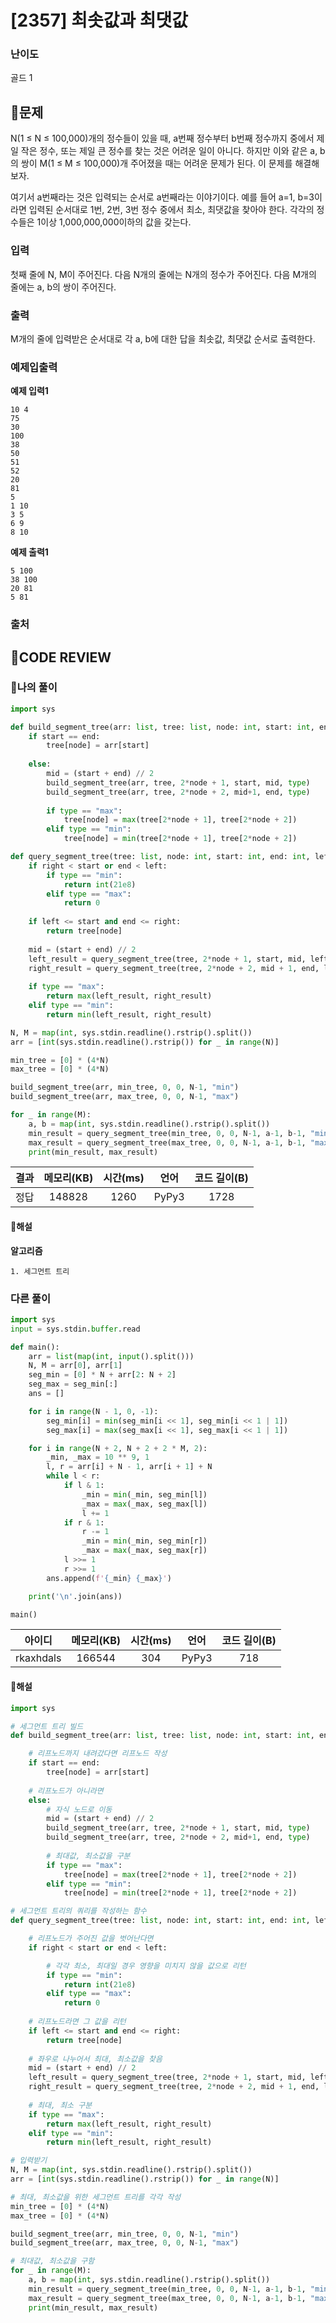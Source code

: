 # [2357] 최솟값과 최댓값

### **난이도**
골드 1
## **📝문제**
N(1 ≤ N ≤ 100,000)개의 정수들이 있을 때, a번째 정수부터 b번째 정수까지 중에서 제일 작은 정수, 또는 제일 큰 정수를 찾는 것은 어려운 일이 아니다. 하지만 이와 같은 a, b의 쌍이 M(1 ≤ M ≤ 100,000)개 주어졌을 때는 어려운 문제가 된다. 이 문제를 해결해 보자.

여기서 a번째라는 것은 입력되는 순서로 a번째라는 이야기이다. 예를 들어 a=1, b=3이라면 입력된 순서대로 1번, 2번, 3번 정수 중에서 최소, 최댓값을 찾아야 한다. 각각의 정수들은 1이상 1,000,000,000이하의 값을 갖는다.
### **입력**
첫째 줄에 N, M이 주어진다. 다음 N개의 줄에는 N개의 정수가 주어진다. 다음 M개의 줄에는 a, b의 쌍이 주어진다.
### **출력**
M개의 줄에 입력받은 순서대로 각 a, b에 대한 답을 최솟값, 최댓값 순서로 출력한다.
### **예제입출력**

**예제 입력1**

```
10 4
75
30
100
38
50
51
52
20
81
5
1 10
3 5
6 9
8 10
```

**예제 출력1**

```
5 100
38 100
20 81
5 81
```

### **출처**

## **🧐CODE REVIEW**

### **🧾나의 풀이**

```python
import sys

def build_segment_tree(arr: list, tree: list, node: int, start: int, end: int, type: str):
    if start == end:
        tree[node] = arr[start]
    
    else:
        mid = (start + end) // 2
        build_segment_tree(arr, tree, 2*node + 1, start, mid, type)
        build_segment_tree(arr, tree, 2*node + 2, mid+1, end, type)
        
        if type == "max":
            tree[node] = max(tree[2*node + 1], tree[2*node + 2])
        elif type == "min":
            tree[node] = min(tree[2*node + 1], tree[2*node + 2])

def query_segment_tree(tree: list, node: int, start: int, end: int, left: int, right: int, type: str):
    if right < start or end < left:
        if type == "min":
            return int(21e8)
        elif type == "max":
            return 0
    
    if left <= start and end <= right:
        return tree[node]
    
    mid = (start + end) // 2
    left_result = query_segment_tree(tree, 2*node + 1, start, mid, left, right, type)
    right_result = query_segment_tree(tree, 2*node + 2, mid + 1, end, left, right, type)
    
    if type == "max":
        return max(left_result, right_result)
    elif type == "min":
        return min(left_result, right_result)

N, M = map(int, sys.stdin.readline().rstrip().split())
arr = [int(sys.stdin.readline().rstrip()) for _ in range(N)]

min_tree = [0] * (4*N)
max_tree = [0] * (4*N)

build_segment_tree(arr, min_tree, 0, 0, N-1, "min")
build_segment_tree(arr, max_tree, 0, 0, N-1, "max")

for _ in range(M):
    a, b = map(int, sys.stdin.readline().rstrip().split())
    min_result = query_segment_tree(min_tree, 0, 0, N-1, a-1, b-1, "min")
    max_result = query_segment_tree(max_tree, 0, 0, N-1, a-1, b-1, "max")
    print(min_result, max_result)
```

결과	| 메모리(KB) |	시간(ms) |	언어 |	코드 길이(B)
:----:|:-----:|:-----:|:-----:|:--------:
정답|148828|1260|PyPy3|1728
#### **📝해설**

**알고리즘**
```
1. 세그먼트 트리
```

### **다른 풀이**

```python
import sys
input = sys.stdin.buffer.read

def main():
	arr = list(map(int, input().split()))
	N, M = arr[0], arr[1]
	seg_min = [0] * N + arr[2: N + 2]
	seg_max = seg_min[:]
	ans = []

	for i in range(N - 1, 0, -1):
		seg_min[i] = min(seg_min[i << 1], seg_min[i << 1 | 1])
		seg_max[i] = max(seg_max[i << 1], seg_max[i << 1 | 1])

	for i in range(N + 2, N + 2 + 2 * M, 2):
		_min, _max = 10 ** 9, 1
		l, r = arr[i] + N - 1, arr[i + 1] + N
		while l < r:
			if l & 1:
				_min = min(_min, seg_min[l])
				_max = max(_max, seg_max[l])
				l += 1
			if r & 1:
				r -= 1
				_min = min(_min, seg_min[r])
				_max = max(_max, seg_max[r])
			l >>= 1
			r >>= 1
		ans.append(f'{_min} {_max}')

	print('\n'.join(ans))

main()
```

아이디 | 메모리(KB) |	시간(ms) |	언어 |	코드 길이(B) 
:-----:|:-----:|:-----:|:----:|:--------:
rkaxhdals|166544|304|PyPy3|718
#### **📝해설**

```python
import sys

# 세그먼트 트리 빌드
def build_segment_tree(arr: list, tree: list, node: int, start: int, end: int, type: str):

    # 리프노드까지 내려갔다면 리프노드 작성
    if start == end:
        tree[node] = arr[start]
    
    # 리프노드가 아니라면
    else:
        # 자식 노드로 이동
        mid = (start + end) // 2
        build_segment_tree(arr, tree, 2*node + 1, start, mid, type)
        build_segment_tree(arr, tree, 2*node + 2, mid+1, end, type)
        
        # 최대값, 최소값을 구분
        if type == "max":
            tree[node] = max(tree[2*node + 1], tree[2*node + 2])
        elif type == "min":
            tree[node] = min(tree[2*node + 1], tree[2*node + 2])

# 세그먼트 트리의 쿼리를 작성하는 함수
def query_segment_tree(tree: list, node: int, start: int, end: int, left: int, right: int, type: str):

    # 리프노드가 주어진 값을 벗어난다면
    if right < start or end < left:

        # 각각 최소, 최대일 경우 영향을 미치지 않을 값으로 리턴
        if type == "min":
            return int(21e8)
        elif type == "max":
            return 0
    
    # 리프노드라면 그 값을 리턴
    if left <= start and end <= right:
        return tree[node]
    
    # 좌우로 나누어서 최대, 최소값을 찾음
    mid = (start + end) // 2
    left_result = query_segment_tree(tree, 2*node + 1, start, mid, left, right, type)
    right_result = query_segment_tree(tree, 2*node + 2, mid + 1, end, left, right, type)
    
    # 최대, 최소 구분
    if type == "max":
        return max(left_result, right_result)
    elif type == "min":
        return min(left_result, right_result)

# 입력받기
N, M = map(int, sys.stdin.readline().rstrip().split())
arr = [int(sys.stdin.readline().rstrip()) for _ in range(N)]

# 최대, 최소값을 위한 세그먼트 트리를 각각 작성
min_tree = [0] * (4*N)
max_tree = [0] * (4*N)

build_segment_tree(arr, min_tree, 0, 0, N-1, "min")
build_segment_tree(arr, max_tree, 0, 0, N-1, "max")

# 최대값, 최소값을 구함
for _ in range(M):
    a, b = map(int, sys.stdin.readline().rstrip().split())
    min_result = query_segment_tree(min_tree, 0, 0, N-1, a-1, b-1, "min")
    max_result = query_segment_tree(max_tree, 0, 0, N-1, a-1, b-1, "max")
    print(min_result, max_result)
```